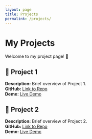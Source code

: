 ```yaml
---
layout: page
title: Projects
permalink: /projects/
---
```


# My Projects

Welcome to my project page! 🚀

## 📂 Project 1
**Description:** Brief overview of Project 1.  
**GitHub:** [Link to Repo](https://github.com/yourusername/project1)  
**Demo:** [Live Demo](https://yourusername.github.io/project1)

## 📂 Project 2
**Description:** Brief overview of Project 2.  
**GitHub:** [Link to Repo](https://github.com/yourusername/project2)  
**Demo:** [Live Demo](https://yourusername.github.io/project2)
